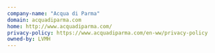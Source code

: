 ```yaml
---
company-name: "Acqua di Parma"
domain: acquadiparma.com
home: http://www.acquadiparma.com/
privacy-policy: https://www.acquadiparma.com/en-ww/privacy-policy
owned-by: LVMH
---
```




